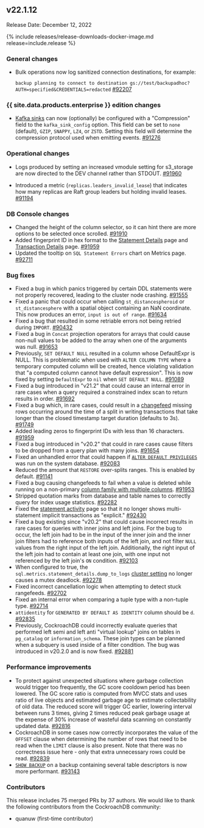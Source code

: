## v22.1.12

Release Date: December 12, 2022

{% include releases/release-downloads-docker-image.md release=include.release %}

<h3 id="v22-1-12-general-changes">General changes</h3>

- Bulk operations now log sanitized connection destinations, for example:

	 `backup planning to connect to destination gs://test/backupadhoc?AUTH=specified&CREDENTIALS=redacted` [#92207][#92207]

<h3 id="v22-1-12-{{-site.data.products.enterprise-}}-edition-changes">{{ site.data.products.enterprise }} edition changes</h3>

- [Kafka sinks](../v22.1/changefeed-sinks.html#kafka-sink-configuration) can now (optionally) be configured with a "Compression" field to the `kafka_sink_config` option. This field can be set to `none` (default), `GZIP`, `SNAPPY`, `LZ4`, or `ZSTD`. Setting this field will determine the compression protocol used when emitting events. [#91276][#91276]

<h3 id="v22-1-12-operational-changes">Operational changes</h3>

- Logs produced by setting an increased vmodule setting for s3_storage are now directed to the DEV channel rather than STDOUT. [#91960][#91960]

- Introduced a metric (`replicas.leaders_invalid_lease`) that indicates how many replicas are Raft group leaders but holding invalid leases. [#91194][#91194]

<h3 id="v22-1-12-db-console-changes">DB Console changes</h3>

- Changed the height of the column selector, so it can hint there are more options to be selected once scrolled. [#91910][#91910]
- Added fingerprint ID in hex format to the [Statement Details](../v22.1/ui-statements-page.html) page and [Transaction Details](../v22.1/ui-transactions-page.html#transaction-details-page) page. [#91959][#91959]
- Updated the tooltip on `SQL Statement Errors` chart on Metrics page. [#92711][#92711]

<h3 id="v22-1-12-bug-fixes">Bug fixes</h3>

- Fixed a bug in which panics triggered by certain DDL statements were not properly recovered, leading to the cluster node crashing. [#91555][#91555]
- Fixed a panic that could occur when calling `st_distancespheroid` or `st_distancesphere` with a spatial object containing an NaN coordinate. This now produces an error, `input is out of range`. [#91634][#91634]
- Fixed a bug that resulted in some retriable errors not being retried during `IMPORT`. [#90432][#90432]
- Fixed a bug in `Concat` projection operators for arrays that could cause non-null values to be added to the array when one of the arguments was null. [#91653][#91653]
- Previously, `SET DEFAULT NULL` resulted in a column whose DefaultExpr is NULL. This is problematic when used with `ALTER COLUMN TYPE` where a temporary computed column will be created, hence violating validation that "a computed column cannot have default expression". This is now fixed by setting `DefaultExpr` to `nil` when `SET DEFAULT NULL`. [#91089][#91089]
- Fixed a bug introduced in "v21.2" that could cause an internal error in rare cases when a query required a constrained index scan to return results in order. [#91692][#91692]
- Fixed a bug which, in rare cases, could result in a [changefeed](../v22.1/change-data-capture-overview.html) missing rows occurring around the time of a split in writing transactions that take longer than the closed timestamp target duration (defaults to 3s). [#91749][#91749]
- Added leading zeros to fingerprint IDs with less than 16 characters. [#91959][#91959]
- Fixed a bug introduced in "v20.2" that could in rare cases cause filters to be dropped from a query plan with many joins. [#91654][#91654]
- Fixed an unhandled error that could happen if [`ALTER DEFAULT PRIVILEGES`](../v22.1/alter-default-privileges.html) was run on the system database. [#92083][#92083]
- Reduced the amount that `RESTORE` over-splits ranges. This is enabled by default. [#91141][#91141]
- Fixed a bug causing changefeeds to fail when a value is deleted while running on a non-primary [column family with multiple columns](../v22.1/changefeeds-on-tables-with-column-families.html). [#91953][#91953]
- Stripped quotation marks from database and table names to correctly query for index usage statistics. [#92282][#92282]
- Fixed the [statement activity](../v22.1/ui-statements-page.html#statement-fingerprint-page) page so that it no longer shows multi-statement implicit transactions as "explicit." [#92430][#92430]
- Fixed a bug existing since "v20.2" that could cause incorrect results in rare cases for queries with inner joins and left joins. For the bug to occur, the left join had to be in the input of the inner join and the inner join filters had to reference both inputs of the left join, and not filter `NULL` values from the right input of the left join. Additionally, the right input of the left join had to contain at least one join, with one input not referenced by the left join's `ON` condition. [#92103][#92103]
- When configured to true, the `sql.metrics.statement_details.dump_to_logs` [cluster setting](../v22.1/cluster-settings.html) no longer causes a mutex deadlock. [#92278][#92278]
- Fixed incorrect cancellation logic when attempting to detect stuck rangefeeds. [#92702][#92702]
- Fixed an internal error when comparing a tuple type with a non-tuple type. [#92714][#92714]
- `attidentity` for `GENERATED BY DEFAULT AS IDENTITY` column should be `d`. [#92835][#92835]
- Previously, CockroachDB could incorrectly evaluate queries that performed left semi and left anti "virtual lookup" joins on tables in `pg_catalog` or `information_schema`. These join types can be planned when a subquery is used inside of a filter condition. The bug was introduced in v20.2.0 and is now fixed. [#92881][#92881]

<h3 id="v22-1-12-performance-improvements">Performance improvements</h3>

- To protect against unexpected situations where garbage collection would trigger too frequently, the GC score cooldown period has been lowered. The GC score ratio is computed from MVCC stats and uses ratio of live objects and estimated garbage age to estimate collectability of old data. The reduced score will trigger GC earlier, lowering interval between runs 3 times, giving 2 times reduced peak garbage usage at the expense of 30% increase of wasteful data scanning on constantly updated data. [#92816][#92816]
- CockroachDB in some cases now correctly incorporates the value of the `OFFSET` clause when determining the number of rows that need to be read when the `LIMIT` clause is also present. Note that there was no correctness issue here - only that extra unnecessary rows could be read. [#92839][#92839]
- [`SHOW BACKUP`](../v22.1/show-backup.html) on a backup containing several table descriptors is now more performant. [#93143][#93143]

<div class="release-note-contributors" markdown="1">

<h3 id="v22-1-12-contributors">Contributors</h3>

This release includes 75 merged PRs by 37 authors.
We would like to thank the following contributors from the CockroachDB community:

- quanuw (first-time contributor)

</div>

[#90432]: https://github.com/cockroachdb/cockroach/pull/90432
[#91089]: https://github.com/cockroachdb/cockroach/pull/91089
[#91141]: https://github.com/cockroachdb/cockroach/pull/91141
[#91194]: https://github.com/cockroachdb/cockroach/pull/91194
[#91276]: https://github.com/cockroachdb/cockroach/pull/91276
[#91485]: https://github.com/cockroachdb/cockroach/pull/91485
[#91555]: https://github.com/cockroachdb/cockroach/pull/91555
[#91634]: https://github.com/cockroachdb/cockroach/pull/91634
[#91653]: https://github.com/cockroachdb/cockroach/pull/91653
[#91654]: https://github.com/cockroachdb/cockroach/pull/91654
[#91692]: https://github.com/cockroachdb/cockroach/pull/91692
[#91703]: https://github.com/cockroachdb/cockroach/pull/91703
[#91749]: https://github.com/cockroachdb/cockroach/pull/91749
[#91910]: https://github.com/cockroachdb/cockroach/pull/91910
[#91953]: https://github.com/cockroachdb/cockroach/pull/91953
[#91959]: https://github.com/cockroachdb/cockroach/pull/91959
[#91960]: https://github.com/cockroachdb/cockroach/pull/91960
[#92083]: https://github.com/cockroachdb/cockroach/pull/92083
[#92103]: https://github.com/cockroachdb/cockroach/pull/92103
[#92207]: https://github.com/cockroachdb/cockroach/pull/92207
[#92278]: https://github.com/cockroachdb/cockroach/pull/92278
[#92282]: https://github.com/cockroachdb/cockroach/pull/92282
[#92430]: https://github.com/cockroachdb/cockroach/pull/92430
[#92702]: https://github.com/cockroachdb/cockroach/pull/92702
[#92711]: https://github.com/cockroachdb/cockroach/pull/92711
[#92714]: https://github.com/cockroachdb/cockroach/pull/92714
[#92816]: https://github.com/cockroachdb/cockroach/pull/92816
[#92835]: https://github.com/cockroachdb/cockroach/pull/92835
[#92839]: https://github.com/cockroachdb/cockroach/pull/92839
[#92881]: https://github.com/cockroachdb/cockroach/pull/92881
[#93143]: https://github.com/cockroachdb/cockroach/pull/93143
[949e22e5c]: https://github.com/cockroachdb/cockroach/commit/949e22e5c
[ff54be2a7]: https://github.com/cockroachdb/cockroach/commit/ff54be2a7
